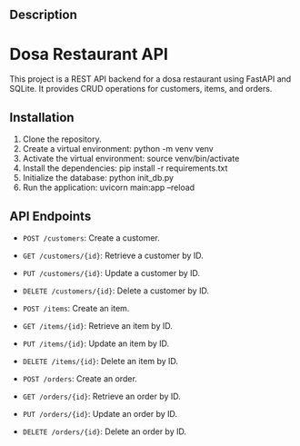 
## Description
# Dosa Restaurant API

This project is a REST API backend for a dosa restaurant using FastAPI and SQLite. It provides CRUD operations for customers, items, and orders.

## Installation

1. Clone the repository.
2. Create a virtual environment:
      python -m venv venv
3. Activate the virtual environment:
      source venv/bin/activate
4. Install the dependencies:
      pip install -r requirements.txt
5. Initialize the database:
      python init_db.py
6. Run the application:
      uvicorn main:app –reload
      
## API Endpoints

- `POST /customers`: Create a customer.
- `GET /customers/{id}`: Retrieve a customer by ID.
- `PUT /customers/{id}`: Update a customer by ID.
- `DELETE /customers/{id}`: Delete a customer by ID.

- `POST /items`: Create an item.
- `GET /items/{id}`: Retrieve an item by ID.
- `PUT /items/{id}`: Update an item by ID.
- `DELETE /items/{id}`: Delete an item by ID.

- `POST /orders`: Create an order.
- `GET /orders/{id}`: Retrieve an order by ID.
- `PUT /orders/{id}`: Update an order by ID.
- `DELETE /orders/{id}`: Delete an order by ID.